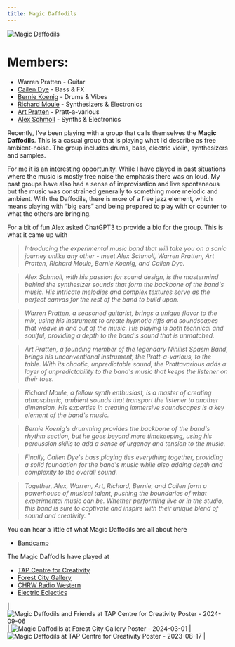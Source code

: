 ```yaml
---
title: Magic Daffodils
---
```


![Magic Daffodils](/images/posters/magic_daffodils_poster.png)

# Members:

* Warren Pratten - Guitar
* [Cailen Dye](https://soundcloud.com/cailendye) - Bass & FX
* [Bernie Koenig](https://berniekoenig.bandcamp.com/music) - Drums & Vibes
* [Richard Moule](https://gesumm.bandcamp.com/music) - Synthesizers & Electronics 
* [Art Pratten](http://www.nonsb.ca/) - Pratt-a-various
* [Alex Schmoll](https://vimeo.com/occasionaljake) - Synths & Electronics

Recently, I’ve been playing with a group that calls themselves the **Magic Daffodils**.  This is a casual group that is playing what I’d describe as free ambient-noise.  The group includes drums, bass, electric violin, synthesizers and samples. 

For me it is an interesting opportunity.  While I have played in past situations where the music is mostly free noise the emphasis there was on loud.  My past groups have also had a sense of improvisation and live spontaneous but the music was constrained generally to something more melodic and ambient.   With the Daffodils, there is more of a free jazz element, which means playing with “big ears” and being prepared to play with or counter to what the others are bringing. 

For a bit of fun Alex asked ChatGPT3 to provide a bio for the group.   This is what it came up with

> *Introducing the experimental music band that will take you on a sonic journey unlike any other - meet Alex Schmoll, Warren Pratten, Art Pratten, Richard Moule, Bernie Koenig, and Cailen Dye.*

> *Alex Schmoll, with his passion for sound design, is the mastermind behind the synthesizer sounds that form the backbone of the band's music. His intricate melodies and complex textures serve as the perfect canvas for the rest of the band to build upon.*

> *Warren Pratten, a seasoned guitarist, brings a unique flavor to the mix, using his instrument to create hypnotic riffs and soundscapes that weave in and out of the music. His playing is both technical and soulful, providing a depth to the band's sound that is unmatched.*

> *Art Pratten, a founding member of the legendary Nihilist Spasm Band, brings his unconventional instrument, the Pratt-a-various, to the table. With its chaotic, unpredictable sound, the Prattavarious adds a layer of unpredictability to the band's music that keeps the listener on their toes.*

>*Richard Moule, a fellow synth enthusiast, is a master of creating atmospheric, ambient sounds that transport the listener to another dimension. His expertise in creating immersive soundscapes is a key element of the band's music.*

>*Bernie Koenig's drumming provides the backbone of the band's rhythm section, but he goes beyond mere timekeeping, using his percussion skills to add a sense of urgency and tension to the music.*

> *Finally, Cailen Dye's bass playing ties everything together, providing a solid foundation for the band's music while also adding depth and complexity to the overall sound.*

> *Together, Alex, Warren, Art, Richard, Bernie, and Cailen form a powerhouse of musical talent, pushing the boundaries of what experimental music can be. Whether performing live or in the studio, this band is sure to captivate and inspire with their unique blend of sound and creativity.* "

You can hear a little of what Magic Daffodils are all about here 
* [Bandcamp](https://magicdaffodils.bandcamp.com/)

The Magic Daffodils have played at
* [TAP Centre for Creativity](https://www.tapcreativity.org/)
* [Forest City Gallery](https://www.forestcitygallery.com/)
* [CHRW Radio Western](https://radiowestern.ca/)
* [Electric Eclectics](https://electric-eclectics.com/)

| ![Magic Daffodils and Friends at TAP Centre for Creativity Poster - 2024-09-06](/images/posters/magicDaffodils_and_friends_tap_poster.jpg) | ![Magic Daffodils at Forest City Gallery Poster - 2024-03-01](/images/posters/magic_daffodils_at_fcg.jpg) | ![Magic Daffodils at TAP Centre for Creativity Poster - 2023-08-17](/images/posters/magic_daffodils_at_tap_poster.png) |
